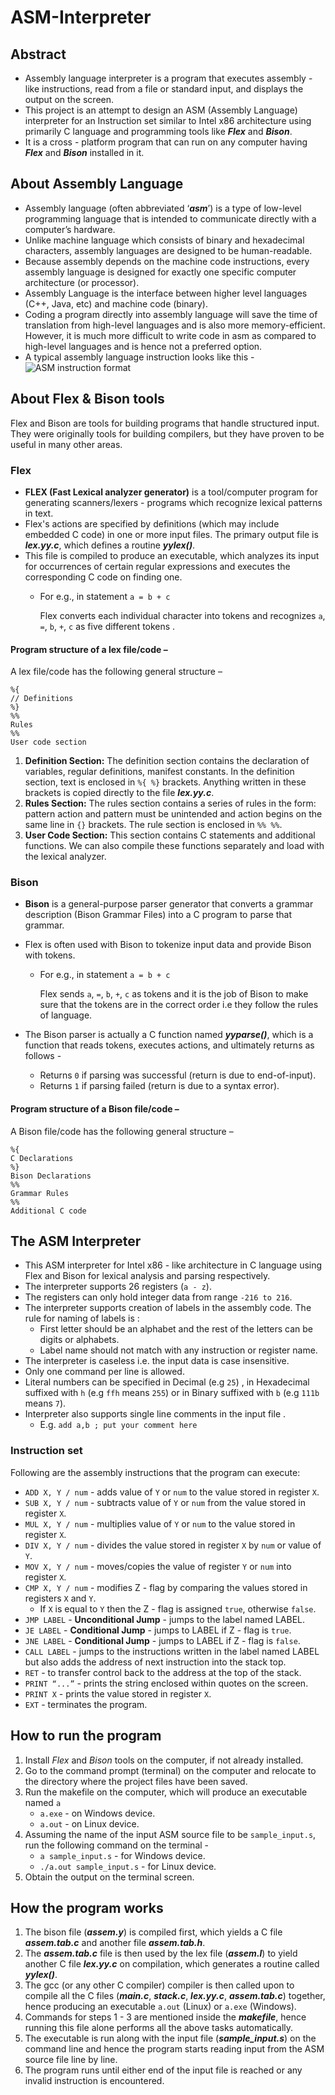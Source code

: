 # ASM-Interpreter

## Abstract
* Assembly language interpreter is a program that executes assembly - like instructions, read from a file or standard input, and displays the output on the screen.
* This project is an attempt to design an ASM (Assembly Language) interpreter for an Instruction set similar to Intel x86 architecture using primarily C language and programming tools like _**Flex**_ and _**Bison**_.
* It is a cross - platform program that can run on any computer having _**Flex**_ and _**Bison**_ installed in it.

## About Assembly Language
* Assembly language (often abbreviated ‘_**asm**_’) is a type of low-level programming language that is intended to communicate directly with a computer’s hardware.
* Unlike machine language which consists of binary and hexadecimal characters, assembly languages are designed to be human-readable.
* Because assembly depends on the machine code instructions, every assembly language is designed for exactly one specific computer architecture (or processor).
* Assembly Language is the interface between higher level languages (C++, Java, etc) and machine code (binary).
* Coding a program directly into assembly language will save the time of translation from high-level languages and is also more memory-efficient. However, it is much more difficult to write code in asm as compared to high-level languages and is
hence not a preferred option.
* A typical assembly language instruction looks like this -
![ASM instruction format](https://user-images.githubusercontent.com/78582744/130321917-3f6ad122-305c-4a3b-9cc9-d3487224025d.png)


## About Flex & Bison tools
Flex and Bison are tools for building programs that handle structured input. They were originally tools for building compilers, but they have proven to be useful in many other areas.

### Flex
* **FLEX (Fast Lexical analyzer generator)** is a tool/computer program for generating scanners/lexers - programs which recognize lexical patterns in text.
* Flex's actions are specified by definitions (which may include embedded C code) in one or more input files. The primary output file is _**lex.yy.c**_, which defines a routine _**yylex()**_.
* This file is compiled to produce an executable, which analyzes its input for occurrences of certain regular expressions and executes the corresponding C code on finding one.
    * For e.g., in statement ` a = b + c `

      Flex converts each individual character into tokens and recognizes `a`, `=`, `b`, `+`, `c`  as five different tokens .

#### Program structure of a lex file/code –
A lex file/code has the following general structure –

```
%{
// Definitions
%}
%%
Rules
%%
User code section
```

1. **Definition Section:** The definition section contains the declaration of variables, regular definitions, manifest constants. In the definition section, text is enclosed in `%{ %}` brackets. Anything written in
these brackets is copied directly to the file _**lex.yy.c**_.
2. **Rules Section:** The rules section contains a series of rules in the form: pattern action and pattern must be unintended and action begins on the same line in `{}` brackets. The rule section is enclosed in
`%% %%`.
3. **User Code Section:** This section contains C statements and additional functions. We can also compile these functions separately and load with the lexical analyzer.


### Bison
* **Bison** is a general-purpose parser generator that converts a grammar description (Bison Grammar Files) into a C program to parse that grammar.
* Flex is often used with Bison to tokenize input data and provide Bison with tokens.
    * For e.g., in statement ` a = b + c `
      
      Flex sends `a`, `=`, `b`, `+`, `c` as tokens and it is the job of Bison to make sure that the tokens are in the correct order i.e they follow the rules of language.

* The Bison parser is actually a C function named _**yyparse()**_, which is a function that reads tokens, executes actions, and ultimately returns as follows - 
    * Returns `0` if parsing was successful (return is due to end-of-input).
    * Returns `1` if parsing failed (return is due to a syntax error).


#### Program structure of a Bison file/code –
A Bison file/code has the following general structure –

```
%{
C Declarations
%}
Bison Declarations
%%
Grammar Rules
%%
Additional C code
```

## The ASM Interpreter
* This ASM interpreter for Intel x86 - like architecture in C language using Flex and Bison for lexical analysis and parsing respectively.
* The interpreter supports 26 registers (`a - z`).
* The registers can only hold integer data from range `-216 to 216`.
* The interpreter supports creation of labels in the assembly code. The rule for naming of labels is :
    * First letter should be an alphabet and the rest of the letters can be digits or alphabets.
    * Label name should not match with any instruction or register name.
* The interpreter is caseless i.e. the input data is case insensitive.
* Only one command per line is allowed.
* Literal numbers can be specified in Decimal (e.g `25`) , in Hexadecimal suffixed with `h` (e.g `ffh` means `255`) or in Binary suffixed with `b` (e.g `111b` means `7`).
* Interpreter also supports single line comments in the input file .
    * E.g. `add a,b ; put your comment here`

### Instruction set 
Following are the assembly instructions that the program can execute: 

* `ADD X, Y / num` - adds value of `Y` or `num` to the value stored in register `X`.
* `SUB X, Y / num` - subtracts value of `Y` or `num` from the value stored in register `X`.
* `MUL X, Y / num` - multiplies value of `Y` or `num` to the value stored in register `X`.
* `DIV X, Y / num` - divides the value stored in register `X` by `num` or value of `Y`.
* `MOV X, Y / num` - moves/copies the value of register `Y` or `num` into register `X`.
* `CMP X, Y / num` - modifies Z - flag by comparing the values stored in registers `X` and `Y`.
    * If `X` is equal to `Y` then the Z - flag is assigned `true`, otherwise `false`.
* `JMP LABEL` - **Unconditional Jump** - jumps to the label named LABEL.
* `JE LABEL` - **Conditional Jump** - jumps to LABEL if Z - flag is `true`.
* `JNE LABEL` - **Conditional Jump** - jumps to LABEL if Z - flag is `false`.
* `CALL LABEL` - jumps to the instructions written in the label named LABEL but also adds the address of next instruction into the stack top.
* `RET` - to transfer control back to the address at the top of the stack.
* `PRINT “...”` - prints the string enclosed within quotes on the screen.
* `PRINT X` - prints the value stored in register `X`.
* `EXT` - terminates the program.

## How to run the program

1. Install _Flex_ and _Bison_ tools on the computer, if not already installed.
2. Go to the command prompt (terminal) on the computer and relocate to the directory where the project files have been saved.
3. Run the makefile on the computer, which will produce an executable named `a`
    * `a.exe` - on Windows device.
    * `a.out` - on Linux device.
4. Assuming the name of the input ASM source file to be `sample_input.s`, run the following command on the terminal -
    * `a sample_input.s` - for Windows device.
    * `./a.out sample_input.s` - for Linux device.
5. Obtain the output on the terminal screen.

## How the program works
1. The bison file (_**assem.y**_) is compiled first, which yields a C file _**assem.tab.c**_ and another file _**assem.tab.h**_.
2. The _**assem.tab.c**_ file is then used by the lex file (_**assem.l**_) to yield another C file _**lex.yy.c**_ on compilation, which generates a routine called _**yylex()**_.
3. The gcc (or any other C compiler) compiler is then called upon to compile all the C files (_**main.c**_, _**stack.c**_, _**lex.yy.c**_, _**assem.tab.c**_) together, hence producing an executable
`a.out` (Linux) or `a.exe` (Windows).
4. Commands for steps 1 - 3 are mentioned inside the _**makefile**_, hence running this file alone performs all the above tasks automatically.
5. The executable is run along with the input file (_**sample_input.s**_) on the command line and hence the program starts reading input from the ASM source file line by line.
6. The program runs until either end of the input file is reached or any invalid instruction is encountered.



